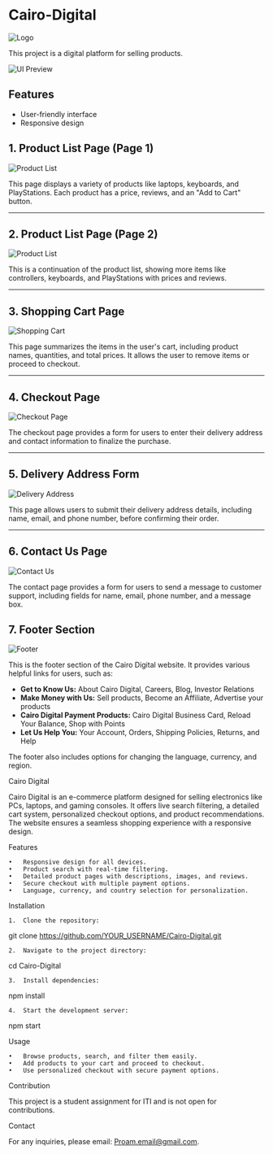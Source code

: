 # Cairo-Digital
![Logo](images/logo%20design.gif)

This project is a digital platform for selling products.

![UI Preview](images/UI-1.png)

## Features
- User-friendly interface
- Responsive design

## 1. Product List Page (Page 1)

![Product List](images/UI%20pages_page-0001.jpg)

This page displays a variety of products like laptops, keyboards, and PlayStations. Each product has a price, reviews, and an "Add to Cart" button.

---

## 2. Product List Page (Page 2)

![Product List](images/UI%20pages_page-0002.jpg)

This is a continuation of the product list, showing more items like controllers, keyboards, and PlayStations with prices and reviews.

---

## 3. Shopping Cart Page

![Shopping Cart](images/UI%20pages_page-0003.jpg)

This page summarizes the items in the user's cart, including product names, quantities, and total prices. It allows the user to remove items or proceed to checkout.

---

## 4. Checkout Page

![Checkout Page](images/UI%20pages_page-0004.jpg)

The checkout page provides a form for users to enter their delivery address and contact information to finalize the purchase.

---

## 5. Delivery Address Form

![Delivery Address](images/UI%20pages_page-0005.jpg)

This page allows users to submit their delivery address details, including name, email, and phone number, before confirming their order.

---

## 6. Contact Us Page

![Contact Us](images/UI%20pages_page-0006.jpg)

The contact page provides a form for users to send a message to customer support, including fields for name, email, phone number, and a message box.

## 7. Footer Section

![Footer](images/UI%20pages_page-0007.png)

This is the footer section of the Cairo Digital website. It provides various helpful links for users, such as:

- **Get to Know Us:** About Cairo Digital, Careers, Blog, Investor Relations
- **Make Money with Us:** Sell products, Become an Affiliate, Advertise your products
- **Cairo Digital Payment Products:** Cairo Digital Business Card, Reload Your Balance, Shop with Points
- **Let Us Help You:** Your Account, Orders, Shipping Policies, Returns, and Help

The footer also includes options for changing the language, currency, and region.

Cairo Digital

Cairo Digital is an e-commerce platform designed for selling electronics like PCs, laptops, and gaming consoles. It offers live search filtering, a detailed cart system, personalized checkout options, and product recommendations. The website ensures a seamless shopping experience with a responsive design.

Features

	•	Responsive design for all devices.
	•	Product search with real-time filtering.
	•	Detailed product pages with descriptions, images, and reviews.
	•	Secure checkout with multiple payment options.
	•	Language, currency, and country selection for personalization.

Installation

	1.	Clone the repository:

git clone https://github.com/YOUR_USERNAME/Cairo-Digital.git


	2.	Navigate to the project directory:

cd Cairo-Digital


	3.	Install dependencies:

npm install


	4.	Start the development server:

npm start



Usage

	•	Browse products, search, and filter them easily.
	•	Add products to your cart and proceed to checkout.
	•	Use personalized checkout with secure payment options.

Contribution

This project is a student assignment for ITI and is not open for contributions.

Contact

For any inquiries, please email: Proam.email@gmail.com.
